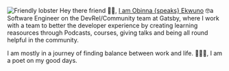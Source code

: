 
![Friendly lobster](https://res.cloudinary.com/ekwuno/image/upload/c_scale,h_333/v1594299590/Lobster---Gatsby.png)
Hey there friend 👋🏾, [I am Obinna {speaks} Ekwuno](https://twitter.com/Obinnaspeaks) 🤓a Software Engineer on the DevRel/Community team at Gatsby, where I work with a team to better the developer experience by creating learning reasources through Podcasts, courses, giving talks and being all round helpful in the community. 

I am mostly in a journey of finding balance between work and life. 🧘🏽‍♂️, I am a poet on my good days. 
